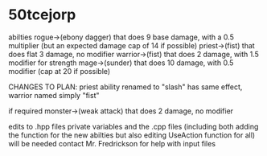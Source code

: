 # 50tcejorp

abilties
rogue->(ebony dagger) that does 9 base damage, with a 0.5 multiplier (but an expected damage cap of 14 if possible)
priest->(fist) that does flat 3 damage, no modifier
warrior->(fist) that does 2 damage, with 1.5 modifier for strength
mage->(sunder) that does 10 damage, with 0.5 modifier (cap at 20 if possible)

CHANGES TO PLAN: priest ability renamed to "slash" has same effect, warrior named simply "fist"

if required
monster->(weak attack) that does 2 damage, no modifier

edits to .hpp files private variables and the .cpp files (including both adding the function for the new abilties but also editing UseAction function for all) will be needed
contact Mr. Fredrickson for help with input files